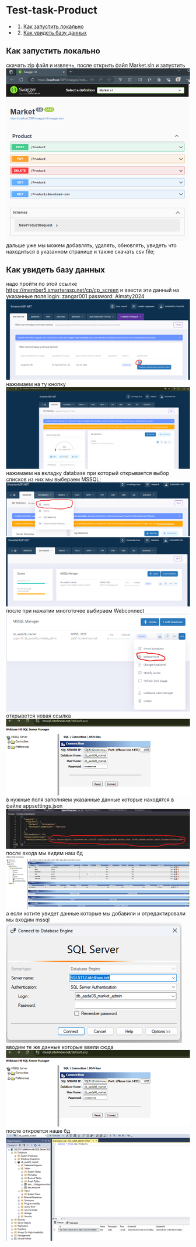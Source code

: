 ﻿# Test-task-Product

* 1. [Как запустить локально](#Какзапуститьлокально)
* 2. [Как увидеть базу данных](#Какувидетьбазуданных)

## <a name='Какзапуститьлокально'>Как запустить локально </a>
скачать zip файл и извлечь, после открыть файл Market.sln и запустить
![Swagger](/images/swagger.png)
дальше уже мы можем добавлять, удалять, обновлять, увидеть что находиться в указанном странице и также скачать csv file;

## <a name='Какувидетьбазуданных'>Как увидеть базу данных </a>
надо пройти по этой ссылке https://member5.smarterasp.net/cp/cp_screen
и ввести эти данный на указанные поля
login: zangar001
password: Almaty2024
![database](/images/db.png)
нажимаем на ту кнопку
![database](/images/db1.png)
нажимаем на вкладку database при который открывается выбор списков из них мы выбераем MSSQL;
![database](/images/db2.png)
![database](/images/db3.png)
после при нажатии многоточее выбираем Webconnect
![database](/images/db4.png)
открывется новая ссылка
![database](/images/db6.png)
в нужные поля заполняем указанные данные которые находятся в файле appsettings.json
![database](/images/db5.png)
после входа мы видим наш бд
![database](/images/db7.png)
а если хотите увидет данные которые мы добавили и отредактировали мы входим mssql
![database](/images/db8.png)
вводим те же данные которые ввели сюда
![database](/images/db6.png)
после откроется наше бд
![database](/images/mssql.png)
